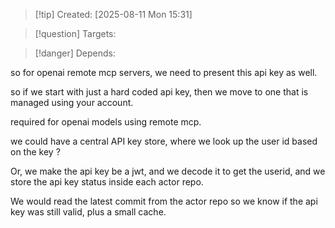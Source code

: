 
>[!tip] Created: [2025-08-11 Mon 15:31]

>[!question] Targets: 

>[!danger] Depends: 

so for openai remote mcp servers, we need to present this api key as well.

so if we start with just a hard coded api key, then we move to one that is managed using your account.

required for openai models using remote mcp.

we could have a central API key store, where we look up the user id based on the key ?

Or, we make the api key be a jwt, and we decode it to get the userid, and we store the api key status inside each actor repo.

We would read the latest commit from the actor repo so we know if the api key was still valid, plus a small cache.